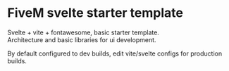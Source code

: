 # FiveM svelte starter template

Svelte + vite + fontawesome, basic starter template.  
Architecture and basic libraries for ui development.

By default configured to dev builds, edit vite/svelte configs for production builds.
